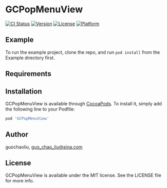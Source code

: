 # GCPopMenuView

[![CI Status](https://img.shields.io/travis/guochaoliu/GCPopMenuView.svg?style=flat)](https://travis-ci.org/guochaoliu/GCPopMenuView)
[![Version](https://img.shields.io/cocoapods/v/GCPopMenuView.svg?style=flat)](https://cocoapods.org/pods/GCPopMenuView)
[![License](https://img.shields.io/cocoapods/l/GCPopMenuView.svg?style=flat)](https://cocoapods.org/pods/GCPopMenuView)
[![Platform](https://img.shields.io/cocoapods/p/GCPopMenuView.svg?style=flat)](https://cocoapods.org/pods/GCPopMenuView)

## Example

To run the example project, clone the repo, and run `pod install` from the Example directory first.

## Requirements

## Installation

GCPopMenuView is available through [CocoaPods](https://cocoapods.org). To install
it, simply add the following line to your Podfile:

```ruby
pod 'GCPopMenuView'
```

## Author

guochaoliu, guo_chao_liu@sina.com

## License

GCPopMenuView is available under the MIT license. See the LICENSE file for more info.

